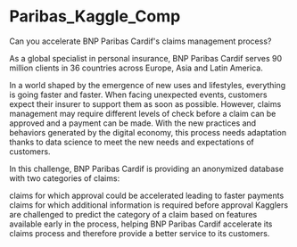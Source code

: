 # Paribas_Kaggle_Comp
Can you accelerate BNP Paribas Cardif's claims management process?

As a global specialist in personal insurance, BNP Paribas Cardif serves 90 million clients in 36 countries across Europe, Asia and Latin America.

In a world shaped by the emergence of new uses and lifestyles, everything is going faster and faster. When facing unexpected events, customers expect their insurer to support them as soon as possible. However, claims management may require different levels of check before a claim can be approved and a payment can be made. With the new practices and behaviors generated by the digital economy, this process needs adaptation thanks to data science to meet the new needs and expectations of customers.

In this challenge, BNP Paribas Cardif is providing an anonymized database with two categories of claims:

claims for which approval could be accelerated leading to faster payments
claims for which additional information is required before approval
Kagglers are challenged to predict the category of a claim based on features available early in the process, helping BNP Paribas Cardif accelerate its claims process and therefore provide a better service to its customers.
